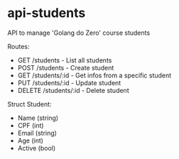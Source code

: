 # api-students
API to manage 'Golang do Zero' course students

Routes:
- GET /students - List all students
- POST /students - Create student
- GET /students/:id - Get infos from a specific student
- PUT /students/:id - Update student
- DELETE /students/:id - Delete student

Struct Student:
- Name (string)
- CPF (int)
- Email (string)
- Age (int)
- Active (bool)
